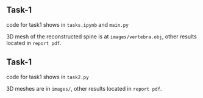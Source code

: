## Task-1

code for task1 shows in `tasks.ipynb` and `main.py`

3D mesh of the reconstructed spine is at `images/vertebra.obj`, 
other results located in `report pdf`.


## Task-1

code for task1 shows in `task2.py`

3D meshes are in `images/`, 
other results located in `report pdf`.
